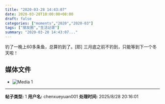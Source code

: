 ```yaml
---
title: "2020-03-28 14:43:07"
date: 2020-03-28T10:00:00+08:00
draft: false
categories: ["moments","2020","2020-03"]
tags: ["朋友圈","生活记录"]
summary: "2020-03-28 14:43:07..."
---
```


钓了一晚上60多条鱼，总算钓到了。[耶]
三月底之前不钓到，只能等到下一个冬天啦！

## 媒体文件

- ![Media 1](/Moments/photos/2020-03-28/202003281443070.jpg)

---

**帖子类型:** 1
**用户名:** chenxueyuan001
**处理时间:** 2025/8/28 20:16:01